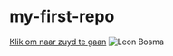 # my-first-repo

[Klik om naar zuyd te gaan](https://zuyd.nl)
![Leon Bosma](https://i.kym-cdn.com/entries/icons/original/000/026/152/gigachad.jpg)
